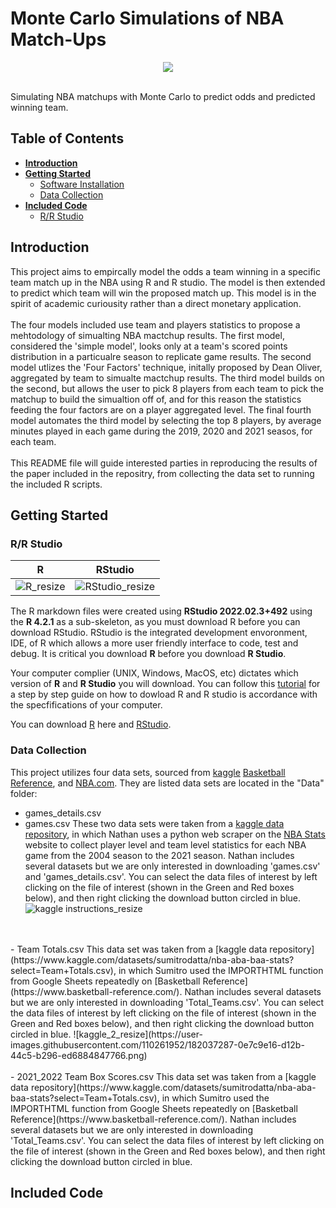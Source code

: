 # Monte Carlo Simulations of NBA Match-Ups
<p align="center">
<img src="https://user-images.githubusercontent.com/110261952/182031204-acd0016e-466a-4931-ae8e-be0f6aeac74a.png" />
</p>
  <br />
 Simulating NBA matchups with Monte Carlo to predict odds and predicted winning team. 

## Table of Contents
- [**Introduction**](https://github.com/ACM40960/project-eileenkhoury#introduction)
- [**Getting Started**](https://github.com/ACM40960/project-eileenkhoury#getting-started)
  - [Software Installation](https://github.com/ACM40960/project-eileenkhouryt#software-installation)
  - [Data Collection](https://github.com/ACM40960/project-eileenkhouryt#data-collection)
- [**Included Code**](https://github.com/ACM40960/project-eileenkhouryt#included-code)
  - [R/R Studio](https://github.com/ACM40960/project-eileenkhouryt#r/r-studio)

## Introduction
 This project aims to empircally model the odds a team winning in a specific team match up in the NBA using R and R studio. The model is then extended to predict which team will win the proposed match up. This model is in the spirit of academic curiousity rather than a direct monetary application. 
<br />
<br />
The four models included use team and players statistics to propose a mehtodology of simualting NBA mactchup results. The first model, considered the 'simple model', looks only at a team's scored points distribution in a particualre season to replicate game results. The second model utlizes the 'Four Factors' technique, initally proposed by Dean Oliver, aggregated by team to simualte mactchup results. The third model builds on the second, but allows the user to pick 8 players from each team to pick the matchup to build the simualtion off of, and for this reason the statistics feeding the four factors are on a player aggregated level. The final fourth model automates the third model by selecting the top 8 players, by average minutes played in each game during the 2019, 2020 and 2021 seasos, for each team. 
<br />
<br />
This README file will guide interested parties in reproducing the results of the paper included in the repositry, from collecting the data set to running the included R scripts. 
 
 ## Getting Started
 
 ### R/R Studio
R                          |  RStudio
:-------------------------:|:-------------------------:
![R_resize](https://user-images.githubusercontent.com/110261952/182035430-c2ca75d5-0553-41cc-812b-ff2ee51146c3.png) |![RStudio_resize](https://user-images.githubusercontent.com/110261952/182035438-912e4851-2e4e-43f6-b574-170cb6d49328.png)

The R markdown files were created using **RStudio 2022.02.3+492** using the **R 4.2.1** as a sub-skeleton, as you must download R before you can download RStudio. RStudio is the integrated development envoronment, IDE, of R which allows a more user friendly interface to code, test and debug. It is critical you download **R** before you download **R Studio**. 

Your computer complier (UNIX, Windows, MacOS, etc) dictates which version of **R** and **R Studio** you will download. You can follow this [tutorial](https://www.projectpro.io/recipes/download-and-install-r-and-rstudio) for a step by step guide on how to dowload R and R studio is accordance with the specfifications of your computer. 

You can download [R](https://www.r-project.org/) here and [RStudio](https://www.rstudio.com/products/rstudio/download/). 

 ### Data Collection
 This project utilizes four data sets, sourced  from [kaggle](https://www.kaggle.com/) [Basketball Reference](https://www.basketball-reference.com/), and 
 [NBA.com](https://www.basketball-reference.com/). They are listed data sets are located in the "Data" folder:
 - games_details.csv 
 - games.csv 
These two data sets were taken from a [kaggle data repository](https://www.kaggle.com/datasets/nathanlauga/nba-games), in which Nathan uses a python web scraper on the [NBA Stats](https://www.nba.com/stats/) website to collect player level and team level statistics for each NBA game from the 2004 season to the 2021 season. Nathan includes several datasets but we are only interested in downloading 'games.csv' and 'games_details.csv'. You can select the data files of interest by left clicking on the file of interest (shown in the Green and Red boxes below), and then right clicking the download button circled in blue. 
![kaggle instructions_resize](https://user-images.githubusercontent.com/110261952/182036976-53aa30a7-e147-45db-a3be-665dd62eecd4.png)

<br />
<br />
- Team Totals.csv
This data set was taken from a [kaggle data repository](https://www.kaggle.com/datasets/sumitrodatta/nba-aba-baa-stats?select=Team+Totals.csv), in which Sumitro used the IMPORTHTML function from Google Sheets repeatedly on [Basketball Reference](https://www.basketball-reference.com/). Nathan includes several datasets but we are only interested in downloading 'Total_Teams.csv'. You can select the data files of interest by left clicking on the file of interest (shown in the Green and Red boxes below), and then right clicking the download button circled in blue. 
![kaggle_2_resize](https://user-images.githubusercontent.com/110261952/182037287-0e7c9e16-d12b-44c5-b296-ed6884847766.png)
<br />
<br />
 - 2021_2022 Team Box Scores.csv
This data set was taken from a [kaggle data repository](https://www.kaggle.com/datasets/sumitrodatta/nba-aba-baa-stats?select=Team+Totals.csv), in which Sumitro used the IMPORTHTML function from Google Sheets repeatedly on [Basketball Reference](https://www.basketball-reference.com/). Nathan includes several datasets but we are only interested in downloading 'Total_Teams.csv'. You can select the data files of interest by left clicking on the file of interest (shown in the Green and Red boxes below), and then right clicking the download button circled in blue. 

 
 ## Included Code
 
 
